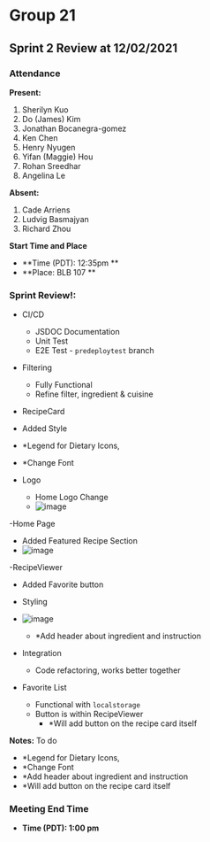 # Group 21

## Sprint 2 Review at 12/02/2021

### Attendance
**Present:** 
1. Sherilyn Kuo
2. Do (James) Kim
3. Jonathan Bocanegra-gomez
4. Ken Chen
5. Henry Nyugen
6. Yifan (Maggie) Hou
7. Rohan Sreedhar
8. Angelina Le
  

**Absent:** 
1. Cade Arriens
2. Ludvig Basmajyan
3. Richard Zhou

**Start Time and Place**
- **Time (PDT): 12:35pm ** 
- **Place: BLB 107 ** 

### Sprint Review!:
- CI/CD 
  - JSDOC Documentation
  - Unit Test
  - E2E Test - `predeploytest` branch

- Filtering
  - Fully Functional
  - Refine filter, ingredient & cuisine

- RecipeCard
 - Added Style 
 - *Legend for Dietary Icons, 
 - *Change Font

- Logo
  - Home Logo Change
  - ![image](https://user-images.githubusercontent.com/60757227/144500087-468415ab-e395-48b5-8af7-0553d135c0da.png)

-Home Page
  - Added Featured Recipe Section
  - ![image](https://user-images.githubusercontent.com/60757227/144500258-7ef3af26-674b-4932-b388-722e9dd2217d.png)


-RecipeViewer
  - Added Favorite button
  - Styling 
  - ![image](https://user-images.githubusercontent.com/60757227/144500300-b1856491-cf2d-409f-9b2e-2d512822f617.png)
    - *Add header about ingredient and instruction

- Integration
  - Code refactoring, works better together

- Favorite List
  - Functional with `localstorage`
  - Button is within RecipeViewer
    - *Will add button on the recipe card itself


**Notes:**
To do
- *Legend for Dietary Icons, 
- *Change Font
- *Add header about ingredient and instruction
- *Will add button on the recipe card itself


   
### Meeting End Time
- **Time (PDT): 1:00 pm** 

